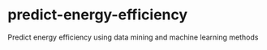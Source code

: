 # predict-energy-efficiency
Predict energy efficiency using data mining and machine learning methods
